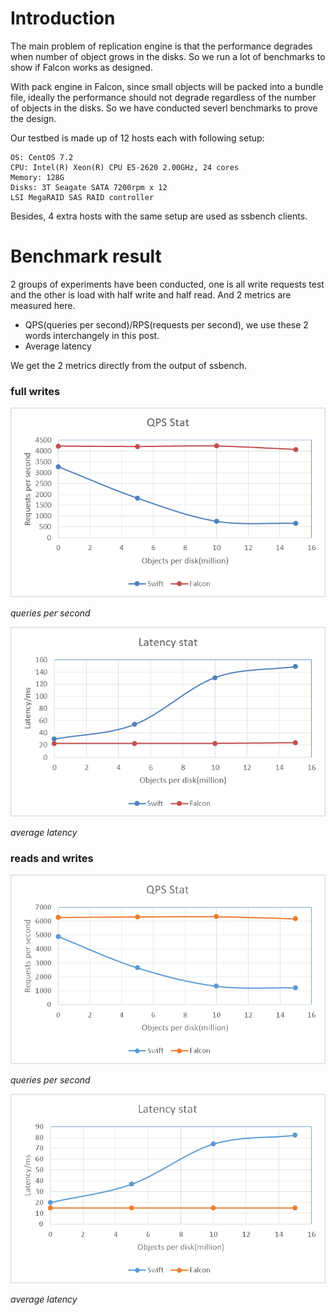 # Introduction
The main problem of replication engine is that the performance degrades when number of object grows in the disks. So we run a lot of benchmarks to show if Falcon works as designed.

With pack engine in Falcon, since small objects will be packed into a bundle file, ideally the performance should not degrade regardless of the number of objects in the disks. So we have conducted severl benchmarks to prove the design.

Our testbed is made up of 12 hosts each with following setup:

```
OS: CentOS 7.2
CPU: Intel(R) Xeon(R) CPU E5-2620 2.00GHz, 24 cores
Memory: 128G
Disks: 3T Seagate SATA 7200rpm x 12
LSI MegaRAID SAS RAID controller
```

Besides, 4 extra hosts with the same setup are used as ssbench clients.

# Benchmark result

2 groups of experiments have been conducted, one is all write requests test and the other is load with half write and half read. And 2 metrics are measured here.

* QPS(queries per second)/RPS(requests per second), we use these 2 words interchangely in this post.
* Average latency

We get the 2 metrics directly from the output of ssbench.

### full writes

![QPS](images/w-qps.png)

*queries per second*

![Average Latency](images/w-latency.png)

*average latency*

### reads and writes

![QPS](images/rw-qps.png)

*queries per second*

![Average Latency](images/rw-latency.png)

*average latency*
